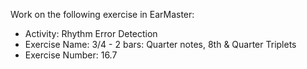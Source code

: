 Work on the following exercise in EarMaster:
- Activity: Rhythm Error Detection
- Exercise Name: 3/4 - 2 bars: Quarter notes, 8th & Quarter Triplets
- Exercise Number: 16.7
